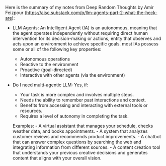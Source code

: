Here is the summary of my notes from Deep Random Thoughts by Amir Feizpour (https://aisc.substack.com/p/llm-agents-part-2-what-the-heck-are):
- LLM Agents: An Intelligent Agent (IA) is an autonomous, meaning that the agent operates independently without requiring direct human intervention for its decision-making or actions, entity that observes and acts upon an environment to achieve specific goals. most IAs possess some or all of the following key properties:
  - Autonomous operations
  - Reactive to the environment
  - Proactive (goal-directed)
  - Interactive with other agents (via the environment)
- Do I need multi-agentic LLM: Yes, if:
    - Your task is more complex and involves multiple steps.
    - Needs the ability to remember past interactions and context.
    - Benefits from accessing and interacting with external tools or resources.
    - Requires a level of autonomy in completing the task.
    
    Examples:
      - A virtual assistant that manages your schedule, checks weather data, and books appointments.
      - A system that analyzes customer reviews and recommends product improvements.
      - A chatbot that can answer complex questions by searching the web and integrating information from different sources.
      - A content creation tool that understands your previous creative decisions and generates content that aligns with your overall vision.
